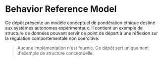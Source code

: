 # Behavior Reference Model

Ce dépôt présente un modèle conceptuel de pondération éthique destiné aux systèmes autonomes expérimentaux.
Il contient un exemple de structure de données pouvant servir de point de départ à une réflexion sur la régulation comportementale non coercitive.

> Aucune implémentation n'est fournie. Ce dépôt sert uniquement d'exemple de structure conceptuelle.
